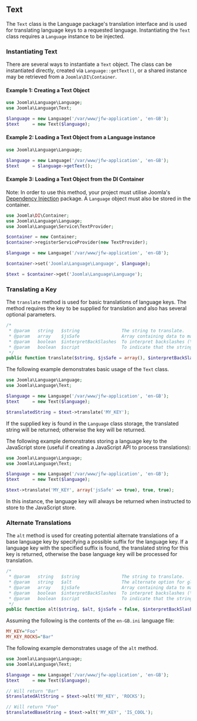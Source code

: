 ## Text

The `Text` class is the Language package's translation interface and is used for translating language keys to a
requested language. Instantiating the `Text` class requires a `Language` instance to be injected.

### Instantiating Text

There are several ways to instantiate a `Text` object.  The class can be instantiated directly, created via `Language::getText()`,
or a shared instance may be retrieved from a `Joomla\DI\Container`.

#### Example 1: Creating a Text Object

```php
use Joomla\Language\Language;
use Joomla\Language\Text;

$language = new Language('/var/www/jfw-application', 'en-GB');
$text     = new Text($language);
```

#### Example 2: Loading a Text Object from a Language instance

```php
use Joomla\Language\Language;

$language = new Language('/var/www/jfw-application', 'en-GB');
$text     = $language->getText();
```

#### Example 3: Loading a Text Object from the DI Container

Note: In order to use this method, your project must utilise Joomla's [Dependency Injection](https://github.com/joomla-framework/di)
package.  A `Language` object must also be stored in the container.

```php
use Joomla\DI\Container;
use Joomla\Language\Language;
use Joomla\Language\Service\TextProvider;

$container = new Container;
$container->registerServiceProvider(new TextProvider);

$language = new Language('/var/www/jfw-application', 'en-GB');

$container->set('Joomla\Language\Language', $language);

$text = $container->get('Joomla\Language\Language');
```

### Translating a Key

The `translate` method is used for basic translations of language keys. The method requires the key to be supplied for
translation and also has several optional parameters.

```php
/*
 * @param   string   $string                The string to translate.
 * @param   array    $jsSafe                Array containing data to make the string safe for JavaScript output
 * @param   boolean  $interpretBackSlashes  To interpret backslashes (\\=\, \n=carriage return, \t=tabulation)
 * @param   boolean  $script                To indicate that the string will be push in the javascript language store
 */
public function translate($string, $jsSafe = array(), $interpretBackSlashes = true, $script = false)
```

The following example demonstrates basic usage of the `Text` class.

```php
use Joomla\Language\Language;
use Joomla\Language\Text;

$language = new Language('/var/www/jfw-application', 'en-GB');
$text     = new Text($language);

$translatedString = $text->translate('MY_KEY');
```

If the supplied key is found in the `Language` class storage, the translated string will be returned; otherwise the
key will be returned.

The following example demonstrates storing a language key to the JavaScript store (useful if creating a JavaScript
API to process translations):

```php
use Joomla\Language\Language;
use Joomla\Language\Text;

$language = new Language('/var/www/jfw-application', 'en-GB');
$text     = new Text($language);

$text->translate('MY_KEY', array('jsSafe' => true), true, true);
```

In this instance, the language key will always be returned when instructed to store to the JavaScript store.

### Alternate Translations

The `alt` method is used for creating potential alternate translations of a base language key by specifying a possible
suffix for the language key.  If a language key with the specified suffix is found, the translated string for this key
is returned, otherwise the base language key will be processed for translation.

```php
/*
 * @param   string   $string                The string to translate.
 * @param   string   $alt                   The alternate option for global string
 * @param   array    $jsSafe                Array containing data to make the string safe for JavaScript output
 * @param   boolean  $interpretBackSlashes  To interpret backslashes (\\=\, \n=carriage return, \t=tabulation)
 * @param   boolean  $script                To indicate that the string will be push in the javascript language store
 */
public function alt($string, $alt, $jsSafe = false, $interpretBackSlashes = true, $script = false)
```

Assuming the following is the contents of the `en-GB.ini` language file:

```ini
MY_KEY="Foo"
MY_KEY_ROCKS="Bar"
```

The following example demonstrates usage of the `alt` method.

```php
use Joomla\Language\Language;
use Joomla\Language\Text;

$language = new Language('/var/www/jfw-application', 'en-GB');
$text     = new Text($language);

// Will return "Bar"
$translatedAltString = $text->alt('MY_KEY', 'ROCKS');

// Will return "Foo"
$translatedBaseString = $text->alt('MY_KEY', 'IS_COOL');
```
